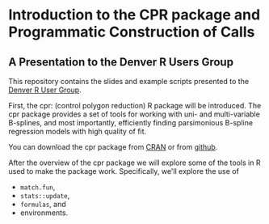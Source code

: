 # Introduction to the CPR package and Programmatic Construction of Calls
## A Presentation to the Denver R Users Group

This repository contains the slides and example scripts presented to the [Denver
R User Group](https://www.meetup.com/DenverRUG/events/240713454/).

First, the cpr: (control polygon reduction) R package will be introduced. The
cpr package provides a set of tools for working with uni- and multi-variable
B-splines, and most importantly, efficiently finding parsimonious B-spline
regression models with high quality of fit.

You can download the cpr package from
[CRAN](https://cran.r-project.org/package=cpr) or from
[github](https://github.com/dewittpe/cpr).

After the overview of the cpr package we will explore some of the tools in R
used to make the package work.  Specifically, we'll explore the use of

* `match.fun`,
* `stats::update`,
* `formulas`, and
* environments.



